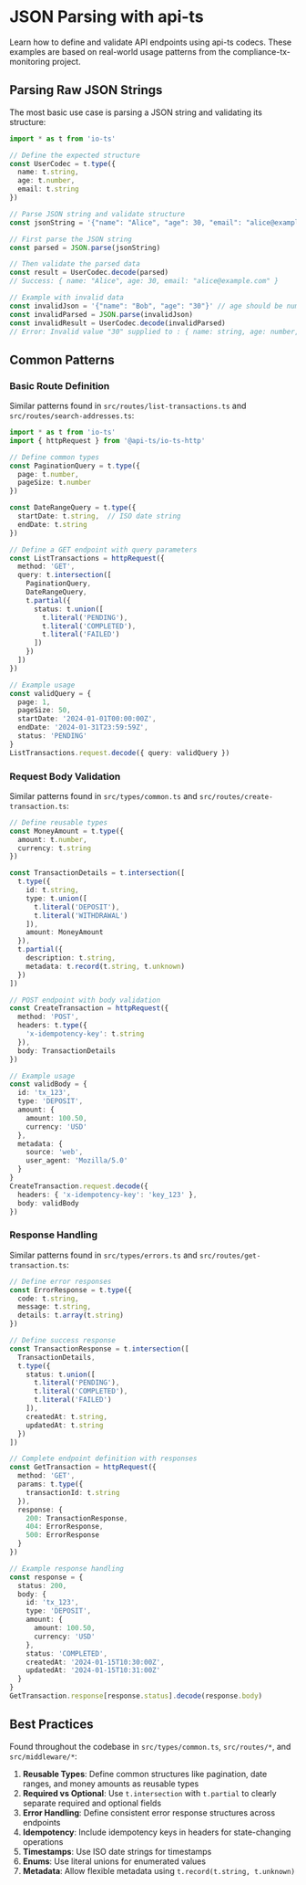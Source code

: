# JSON Parsing with api-ts

Learn how to define and validate API endpoints using api-ts codecs. These examples are based on real-world usage patterns from the compliance-tx-monitoring project.

## Parsing Raw JSON Strings

The most basic use case is parsing a JSON string and validating its structure:

```typescript
import * as t from 'io-ts'

// Define the expected structure
const UserCodec = t.type({
  name: t.string,
  age: t.number,
  email: t.string
})

// Parse JSON string and validate structure
const jsonString = '{"name": "Alice", "age": 30, "email": "alice@example.com"}'

// First parse the JSON string
const parsed = JSON.parse(jsonString)

// Then validate the parsed data
const result = UserCodec.decode(parsed)
// Success: { name: "Alice", age: 30, email: "alice@example.com" }

// Example with invalid data
const invalidJson = '{"name": "Bob", "age": "30"}' // age should be number
const invalidParsed = JSON.parse(invalidJson)
const invalidResult = UserCodec.decode(invalidParsed)
// Error: Invalid value "30" supplied to : { name: string, age: number, email: string }/age: number
```

## Common Patterns

### Basic Route Definition
Similar patterns found in `src/routes/list-transactions.ts` and `src/routes/search-addresses.ts`:

```typescript
import * as t from 'io-ts'
import { httpRequest } from '@api-ts/io-ts-http'

// Define common types
const PaginationQuery = t.type({
  page: t.number,
  pageSize: t.number
})

const DateRangeQuery = t.type({
  startDate: t.string,  // ISO date string
  endDate: t.string
})

// Define a GET endpoint with query parameters
const ListTransactions = httpRequest({
  method: 'GET',
  query: t.intersection([
    PaginationQuery,
    DateRangeQuery,
    t.partial({
      status: t.union([
        t.literal('PENDING'),
        t.literal('COMPLETED'),
        t.literal('FAILED')
      ])
    })
  ])
})

// Example usage
const validQuery = {
  page: 1,
  pageSize: 50,
  startDate: '2024-01-01T00:00:00Z',
  endDate: '2024-01-31T23:59:59Z',
  status: 'PENDING'
}
ListTransactions.request.decode({ query: validQuery })
```

### Request Body Validation
Similar patterns found in `src/types/common.ts` and `src/routes/create-transaction.ts`:

```typescript
// Define reusable types
const MoneyAmount = t.type({
  amount: t.number,
  currency: t.string
})

const TransactionDetails = t.intersection([
  t.type({
    id: t.string,
    type: t.union([
      t.literal('DEPOSIT'),
      t.literal('WITHDRAWAL')
    ]),
    amount: MoneyAmount
  }),
  t.partial({
    description: t.string,
    metadata: t.record(t.string, t.unknown)
  })
])

// POST endpoint with body validation
const CreateTransaction = httpRequest({
  method: 'POST',
  headers: t.type({
    'x-idempotency-key': t.string
  }),
  body: TransactionDetails
})

// Example usage
const validBody = {
  id: 'tx_123',
  type: 'DEPOSIT',
  amount: {
    amount: 100.50,
    currency: 'USD'
  },
  metadata: {
    source: 'web',
    user_agent: 'Mozilla/5.0'
  }
}
CreateTransaction.request.decode({
  headers: { 'x-idempotency-key': 'key_123' },
  body: validBody
})
```

### Response Handling
Similar patterns found in `src/types/errors.ts` and `src/routes/get-transaction.ts`:

```typescript
// Define error responses
const ErrorResponse = t.type({
  code: t.string,
  message: t.string,
  details: t.array(t.string)
})

// Define success response
const TransactionResponse = t.intersection([
  TransactionDetails,
  t.type({
    status: t.union([
      t.literal('PENDING'),
      t.literal('COMPLETED'),
      t.literal('FAILED')
    ]),
    createdAt: t.string,
    updatedAt: t.string
  })
])

// Complete endpoint definition with responses
const GetTransaction = httpRequest({
  method: 'GET',
  params: t.type({
    transactionId: t.string
  }),
  response: {
    200: TransactionResponse,
    404: ErrorResponse,
    500: ErrorResponse
  }
})

// Example response handling
const response = {
  status: 200,
  body: {
    id: 'tx_123',
    type: 'DEPOSIT',
    amount: {
      amount: 100.50,
      currency: 'USD'
    },
    status: 'COMPLETED',
    createdAt: '2024-01-15T10:30:00Z',
    updatedAt: '2024-01-15T10:31:00Z'
  }
}
GetTransaction.response[response.status].decode(response.body)
```

## Best Practices
Found throughout the codebase in `src/types/common.ts`, `src/routes/*`, and `src/middleware/*`:

1. **Reusable Types**: Define common structures like pagination, date ranges, and money amounts as reusable types
2. **Required vs Optional**: Use `t.intersection` with `t.partial` to clearly separate required and optional fields
3. **Error Handling**: Define consistent error response structures across endpoints
4. **Idempotency**: Include idempotency keys in headers for state-changing operations
5. **Timestamps**: Use ISO date strings for timestamps
6. **Enums**: Use literal unions for enumerated values
7. **Metadata**: Allow flexible metadata using `t.record(t.string, t.unknown)`
